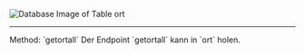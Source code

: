 ![Database Image of Table ort](../img/getortall.png)

<hr>
Method: `getortall`
Der Endpoint `getortall` kann in `ort` holen.